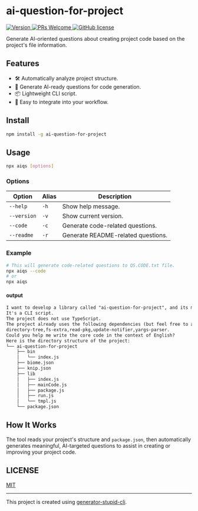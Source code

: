 # ai-question-for-project

<p>
  <a href="https://www.npmjs.com/package/ai-question-for-project">
    <img src="https://img.shields.io/npm/v/ai-question-for-project.svg" alt="Version" />
  </a>
  <a href="https://github.com/yyz945947732/ai-question-for-project/pulls">
    <img
      src="https://img.shields.io/badge/PRs-welcome-brightgreen.svg"
      alt="PRs Welcome"
    />
  </a>
  <a href="/LICENSE.md">
    <img
      src="https://img.shields.io/badge/license-MIT-blue.svg"
      alt="GitHub license"
    />
  </a>
</p>

Generate AI-oriented questions about creating project code based on the project's file information.

## Features

- 🛠️ Automatically analyze project structure.
- 🧠 Generate AI-ready questions for code generation.
- 📦 Lightweight CLI script.
- 🚀 Easy to integrate into your workflow.

## Install

```sh
npm install -g ai-question-for-project
```

## Usage

```sh
npx aiqs [options]
```

### Options

| Option      | Alias | Description                        |
| ----------- | ----- | ---------------------------------- |
| `--help`    | `-h`  | Show help message.                 |
| `--version` | `-v`  | Show current version.              |
| `--code`    | `-c`  | Generate code-related questions.   |
| `--readme`  | `-r`  | Generate README-related questions. |

### Example

```bash
# This will generate code-related questions to QS.CODE.txt file.
npx aiqs --code
# or
npx aiqs
```

#### output

```txt
I want to develop a library called "ai-question-for-project", and its main functionality is "Generate AI-oriented questions about creating project code based on the project's file information.".
It's a CLI script.
The project does not use TypeScript.
The project already uses the following dependencies (but feel free to add more):
directory-tree,fs-extra,read-pkg,update-notifier,yargs-parser.
Could you help me write the core code in the context of English?
Here is the directory structure of the project:
└── ai-question-for-project
    ├── bin
    │   └── index.js
    ├── biome.json
    ├── knip.json
    ├── lib
    │   ├── index.js
    │   ├── mainCode.js
    │   ├── package.js
    │   ├── run.js
    │   └── tmpl.js
    └── package.json
```

## How It Works

The tool reads your project's structure and `package.json`, then automatically generates meaningful, AI-targeted questions to assist in creating or improving your project code.

## LICENSE

[MIT](https://github.com/yyz945947732/ai-question-for-project/blob/master/LICENSE)

---

This project is created using [generator-stupid-cli](https://github.com/yyz945947732/generator-stupid-cli).
